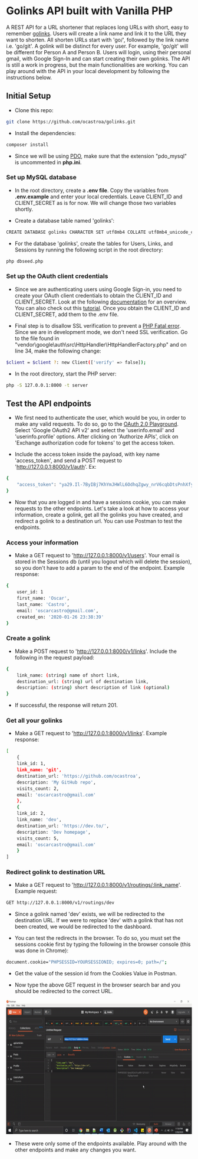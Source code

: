 # Golinks API built with Vanilla PHP

A REST API for a URL shortener that replaces long URLs with short, easy to remember [golinks](https://medium.com/@golinks/the-full-history-of-go-links-and-the-golink-system-cbc6d2c8bb3). Users will create a link name and link it to the URL they want to shorten. All shorten URLs start with 'go/', followed by the link name i.e. 'go/git'. A golink will be distinct for every user. For example, 'go/git' will be different for Person A and Person B. Users will login, using their personal gmail, with Google Sign-In and can start creating their own golinks. The API is still a work in progress, but the main functionalities are working. You can play around with the API in your local development by following the instructions below.

## Initial Setup

- Clone this repo:

```bash
git clone https://github.com/ocastroa/golinks.git
```

- Install the dependencies:

```bash
composer install
```

- Since we will be using [PDO](https://phpdelusions.net/pdo#why), make sure that the extension "pdo_mysql" is uncommented in **php.ini**.

### Set up MySQL database

- In the root directory, create a **.env file**. Copy the variables from **.env.example** and enter your local credentials. Leave CLIENT_ID and CLIENT_SECRET as is for now. We will change those two variables shortly.

- Create a database table named 'golinks':

```bash
CREATE DATABASE golinks CHARACTER SET utf8mb4 COLLATE utf8mb4_unicode_ci;
```

- For the database 'golinks', create the tables for Users, Links, and Sessions by running the following script in the root directory:

```bash
php dbseed.php
```

### Set up the OAuth client credentials

- Since we are authenticating users using Google Sign-in, you need to create your OAuth client credentials to obtain the CLIENT_ID and CLIENT_SECRET. Look at the following [documentation](https://developers.google.com/identity/protocols/OAuth2) for an overview. You can also check out this [tutorial](https://www.webslesson.info/2019/09/how-to-make-login-with-google-account-using-php.html). Once you obtain the CLIENT_ID and CLIENT_SECRET, add them to the .env file.

- Final step is to disallow SSL verification to prevent a [PHP Fatal error](https://github.com/googleapis/google-cloud-php/issues/1821). Since we are in development mode, we don't need SSL verification. Go to the file found in "vendor\google\auth\src\HttpHandler\HttpHandlerFactory.php" and on line 34, make the following change:

```bash
$client = $client ?: new Client(['verify' => false]);
```

- In the root directory, start the PHP server:

```bash
php -S 127.0.0.1:8000 -t server
```

## Test the API endpoints

- We first need to authenticate the user, which would be you, in order to make any valid requests. To do so, go to the [OAuth 2.0 Playground](https://developers.google.com/oauthplayground/). Select 'Google OAuth2 API v2' and select the 'userinfo.email' and 'userinfo.profile' options. After clicking on 'Authorize APIs', click on 'Exchange authorization code for tokens' to get the access token.

- Include the access token inside the payload, with key name 'access_token', and send a POST request to 'http://127.0.0.1:8000/v1/auth'. Ex:

```bash
{
    "access_token": "ya29.Il-7ByIBj7KhYmJHWlL6OdhqZgwy_nrV6cqbDtsPnhXfyX2VS6L6d5-CJbit17tFi31wpaSaJP55UOqCpI75vM2z_rc6ajIln69V7KQ1S-3iQIpBA4z0m0bOLi8WdoKlmw"
}
```

- Now that you are logged in and have a sessions cookie, you can make requests to the other endpoints. Let's take a look at how to access your information, create a golink, get all the golinks you have created, and redirect a golink to a destination url. You can use Postman to test the endpoints.

### Access your information

- Make a GET request to 'http://127.0.0.1:8000/v1/users'. Your email is stored in the Sessions db (until you logout which will delete the session), so you don't have to add a param to the end of the endpoint. Example response:

```bash
{
    user_id: 1
    first_name: 'Oscar',
    last_name: 'Castro',
    email: 'oscarcastro@gmail.com',
    created_on: '2020-01-26 23:38:39'
}
```

### Create a golink

- Make a POST request to 'http://127.0.0.1:8000/v1/links'. Include the following in the request payload:

```bash
{
    link_name: (string) name of short link,
    destination_url: (string) url of destination link,
    description: (string) short description of link (optional)
}
```

- If successful, the response will return 201.

### Get all your golinks

- Make a GET request to 'http://127.0.0.1:8000/v1/links'. Example response:

```bash
[
    {
    link_id: 1,
    link_name: 'git',
    destination_url: 'https://github.com/ocastroa',
    description: 'My GitHub repo',
    visits_count: 2,
    email: 'oscarcastro@gmail.com'
    },
    {
    link_id: 2,
    link_name: 'dev',
    destination_url: 'https://dev.to/',
    description: 'Dev homepage',
    visits_count: 5,
    email: 'oscarcastro@gmail.com'
    }
]
```

### Redirect golink to destination URL

- Make a GET request to 'http://127.0.0.1:8000/v1/routings/:link_name'. Example request:

```bash
GET http://127.0.0.1:8000/v1/routings/dev
```

- Since a golink named 'dev' exists, we will be redirected to the destination URL. If we were to replace 'dev' with a golink that has not been created, we would be redirected to the dashboard.

- You can test the redirects in the browser. To do so, you must set the sessions cookie first by typing the following in the browser console (this was done in Chrome):

```bash
document.cookie="PHPSESSID=YOURSESSIONID; expires=0; path=/";
```

- Get the value of the session id from the Cookies Value in Postman.

- Now type the above GET request in the browser search bar and you should be redirected to the correct URL.

<p align="center">
  <img src="./media/browser_redirect.gif" alt="Screenshot of redirecting golink to destination URL" width="720" height="365"/>
</p>

- These were only some of the endpoints available. Play around with the other endpoints and make any changes you want.
